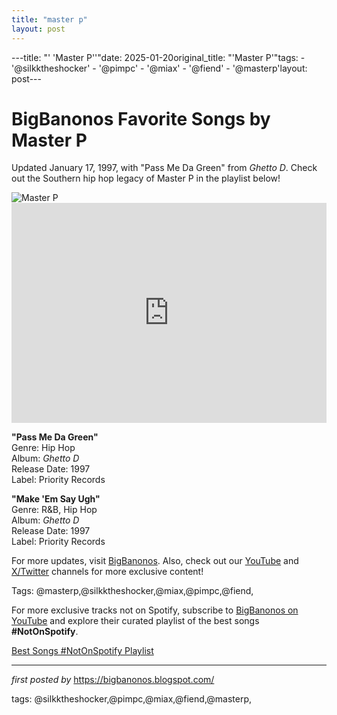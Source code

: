 ```yaml
---
title: "master p"
layout: post
---
```

---title: "' 'Master P''"date: 2025-01-20original_title: "'Master P'"tags:  - '@silkktheshocker'  - '@pimpc'  - '@miax'  - '@fiend'  - '@masterp'layout: post---<!-- Title of the Post --><h1 >BigBanonos Favorite Songs by Master P</h1> <!-- Introductory Text --><p >Updated January 17, 1997, with "Pass Me Da Green" from <em>Ghetto D</em>. Check out the Southern hip hop legacy of Master P in the playlist below!</p> <!-- Featured Image --><div > <img src="https://cdn-images.dzcdn.net/images/artist/abcdfbfaf74bfa8471b400975b461ec6/1900x1900-000000-80-0-0.jpg" alt="Master P" /></div> <!-- Spotify Embed --><div > <iframe src="https://open.spotify.com/embed/playlist/7dXkadDPPJZDfZXT1qdgpp?utm_source=generator" width="100%" height="352" frameBorder="0" allowfullscreen="" allow="autoplay; clipboard-write; encrypted-media; fullscreen; picture-in-picture" loading="lazy"></iframe></div> <!-- Song Information --><div > <p><strong>"Pass Me Da Green"</strong><br> Genre: Hip Hop<br> Album: <em>Ghetto D</em><br> Release Date: 1997<br> Label: Priority Records</p> <p><strong>"Make 'Em Say Ugh"</strong><br> Genre: R&B, Hip Hop<br> Album: <em>Ghetto D</em><br> Release Date: 1997<br> Label: Priority Records</p></div> <!-- Footer Links --><div > <p>For more updates, visit <a href="https://bigbanonos.blogspot.com/" target="_blank">BigBanonos</a>. Also, check out our <a href="https://www.youtube.com/@BigBanonos" target="_blank">YouTube</a> and <a href="https://x.com/bigbanonos" target="_blank">X/Twitter</a> channels for more exclusive content!</p></div> <!-- Tags --><p >Tags: @masterp,@silkktheshocker,@miax,@pimpc,@fiend,</p><!--Subscribe and Playlist Links--><div>    <p>For more exclusive tracks not on Spotify, subscribe to <a href="https://www.youtube.com/@BigBanonos" target="_blank">BigBanonos on YouTube</a> and explore their curated playlist of the best songs <strong>#NotOnSpotify</strong>.</p>    <p><a href="https://www.youtube.com/playlist?list=PLtuNtuTatqI0kFahUCbtbfenC_ET5O_tr" target="_blank">Best Songs #NotOnSpotify Playlist<br /></a></p></div><hr /><p><em>first posted by</em> <a href="https://bigbanonos.blogspot.com/" rel="noopener" target="_new">https://bigbanonos.blogspot.com/</a></p><p>tags: @silkktheshocker,@pimpc,@miax,@fiend,@masterp,</p>